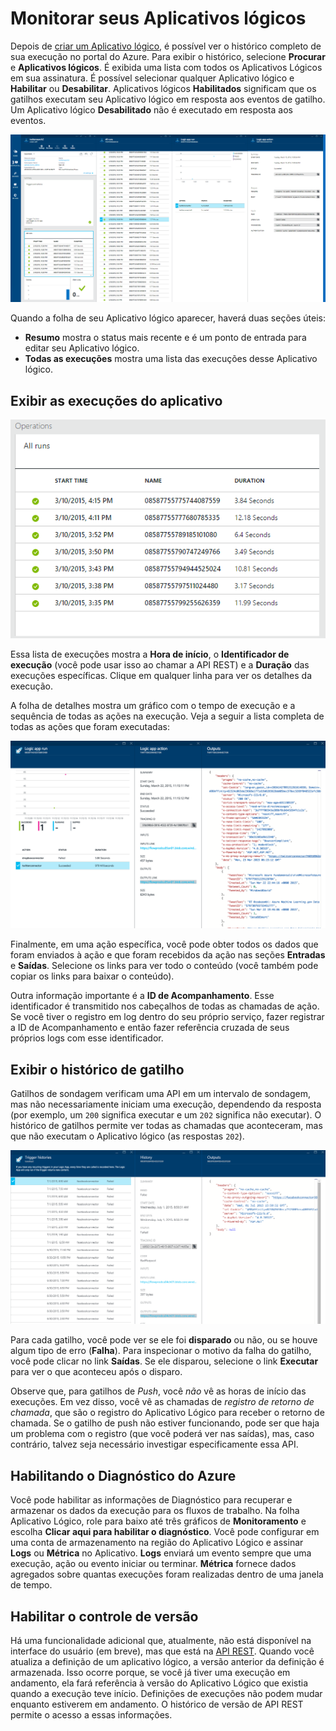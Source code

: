 <properties 
	pageTitle="Monitorar seus Aplicativos lógicos no Serviço de Aplicativo do Azure | Microsoft Azure" 
	description="Como ver o que os Aplicativos lógicos fizeram" 
	authors="stepsic-microsoft-com" 
	manager="erikre" 
	editor="" 
	services="app-service\logic" 
	documentationCenter=""/>

<tags
	ms.service="app-service-logic"
	ms.workload="integration"
	ms.tgt_pltfrm="na"
	ms.devlang="na"
	ms.topic="article"
	ms.date="05/31/2016"
	ms.author="stepsic"/>

# Monitorar seus Aplicativos lógicos

Depois de [criar um Aplicativo lógico](app-service-logic-create-a-logic-app.md), é possível ver o histórico completo de sua execução no portal do Azure. Para exibir o histórico, selecione **Procurar** e **Aplicativos lógicos**. É exibida uma lista com todos os Aplicativos Lógicos em sua assinatura. É possível selecionar qualquer Aplicativo lógico e **Habilitar** ou **Desabilitar**. Aplicativos lógicos **Habilitados** significam que os gatilhos executam seu Aplicativo lógico em resposta aos eventos de gatilho. Um Aplicativo lógico **Desabilitado** não é executado em resposta aos eventos.

![Visão geral](./media/app-service-logic-monitor-your-logic-apps/overview.png)

Quando a folha de seu Aplicativo lógico aparecer, haverá duas seções úteis:

- **Resumo** mostra o status mais recente e é um ponto de entrada para editar seu Aplicativo lógico.
- **Todas as execuções** mostra uma lista das execuções desse Aplicativo lógico.

## Exibir as execuções do aplicativo

![Todas as execuções](./media/app-service-logic-monitor-your-logic-apps/allruns.png)

Essa lista de execuções mostra a **Hora de início**, o **Identificador de execução** (você pode usar isso ao chamar a API REST) e a **Duração** das execuções específicas. Clique em qualquer linha para ver os detalhes da execução.

A folha de detalhes mostra um gráfico com o tempo de execução e a sequência de todas as ações na execução. Veja a seguir a lista completa de todas as ações que foram executadas:

![Execução e ações](./media/app-service-logic-monitor-your-logic-apps/runandaction.png)

Finalmente, em uma ação específica, você pode obter todos os dados que foram enviados à ação e que foram recebidos da ação nas seções **Entradas** e **Saídas**. Selecione os links para ver todo o conteúdo (você também pode copiar os links para baixar o conteúdo).

Outra informação importante é a **ID de Acompanhamento**. Esse identificador é transmitido nos cabeçalhos de todas as chamadas de ação. Se você tiver o registro em log dentro do seu próprio serviço, fazer registrar a ID de Acompanhamento e então fazer referência cruzada de seus próprios logs com esse identificador.

## Exibir o histórico de gatilho 

Gatilhos de sondagem verificam uma API em um intervalo de sondagem, mas não necessariamente iniciam uma execução, dependendo da resposta (por exemplo, um `200` significa executar e um `202` significa não executar). O histórico de gatilhos permite ver todas as chamadas que aconteceram, mas que não executam o Aplicativo lógico (as respostas `202`).

![Histórico de gatilho](./media/app-service-logic-monitor-your-logic-apps/triggerhistory.png)

Para cada gatilho, você pode ver se ele foi **disparado** ou não, ou se houve algum tipo de erro (**Falha**). Para inspecionar o motivo da falha do gatilho, você pode clicar no link **Saídas**. Se ele disparou, selecione o link **Executar** para ver o que aconteceu após o disparo.

Observe que, para gatilhos de *Push*, você *não* vê as horas de início das execuções. Em vez disso, você vê as chamadas de *registro de retorno de chamada*, que são o registro do Aplicativo Lógico para receber o retorno de chamada. Se o gatilho de push não estiver funcionando, pode ser que haja um problema com o registro (que você poderá ver nas saídas), mas, caso contrário, talvez seja necessário investigar especificamente essa API.

## Habilitando o Diagnóstico do Azure

Você pode habilitar as informações de Diagnóstico para recuperar e armazenar os dados da execução para os fluxos de trabalho. Na folha Aplicativo Lógico, role para baixo até três gráficos de **Monitoramento** e escolha **Clicar aqui para habilitar o diagnóstico**. Você pode configurar em uma conta de armazenamento na região do Aplicativo Lógico e assinar **Logs** ou **Métrica** no Aplicativo. **Logs** enviará um evento sempre que uma execução, ação ou evento iniciar ou terminar. **Métrica** fornece dados agregados sobre quantas execuções foram realizadas dentro de uma janela de tempo.

## Habilitar o controle de versão

Há uma funcionalidade adicional que, atualmente, não está disponível na interface do usuário (em breve), mas que está na [API REST](https://msdn.microsoft.com/library/azure/mt643788.aspx). Quando você atualiza a definição de um aplicativo lógico, a versão anterior da definição é armazenada. Isso ocorre porque, se você já tiver uma execução em andamento, ela fará referência à versão do Aplicativo Lógico que existia quando a execução teve início. Definições de execuções não podem mudar enquanto estiverem em andamento. O histórico de versão de API REST permite o acesso a essas informações.

<!---HONumber=AcomDC_0601_2016-->